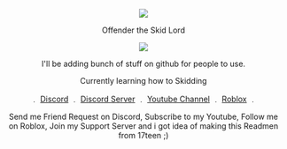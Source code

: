 <p align="center">  
<img src="http://chrisgendo.weebly.com/uploads/1/1/7/7/117740806/gipsfgsfhy_1_orig.gif">
</p>
<p align="center">
    Offender the Skid Lord
<p align="center">  
<img src="https://komarev.com/ghpvc/?username=O-ffender&color=red">
</p>
<p align="center">
I'll be adding bunch of stuff on github for people to use.
<p align="center"> 
<p align="center">
Currently learning how to Skidding
<p align="center"> 
    ﹒
    <a href="https://discord.com/users/647532608778928133">Discord</a>
    ﹒
    <a href="https://discord.gg/vcTwsbREQB">Discord Server</a>
    ﹒
    <a href="https://www.youtube.com/channel/UCB8KHJrtLM7YMDDjM5m2w8w">Youtube Channel</a>
    ﹒
    <a href="https://www.roblox.com/users/444023003/profile">Roblox</a>
    ﹒

    
</p>
<p align="center">  
Send me Friend Request on Discord, Subscribe to my Youtube, Follow me on Roblox, Join my Support Server and i got idea of making this Readmen from 17teen ;)
</p>
